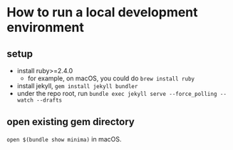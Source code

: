 How to run a local development environment
==========================================

## setup

- install ruby>=2.4.0
  - for example, on macOS, you could do `brew install ruby`
- install jekyll, `gem install jekyll bundler`
- under the repo root, run `bundle exec jekyll serve --force_polling --watch --drafts`


## open existing gem directory

`open $(bundle show minima)` in macOS.
